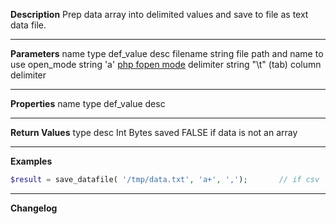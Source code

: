 **Description**
Prep data array into delimited values and save to file as text data file.

--------
**Parameters**
name	type	def_value	desc
filename	string		file path and name to use
open_mode	string	'a'	[php fopen mode](http://php.net/manual/en/function.fopen.php)
delimiter	string	"\t" (tab)	column delimiter

--------
**Properties**
name	type	def_value	desc


--------
**Return Values**
type	desc
Int	Bytes saved
FALSE	if data is not an array

--------
**Examples**

```php
$result = save_datafile( '/tmp/data.txt', 'a+', ',');		// if csv
```

--------
**Changelog**

